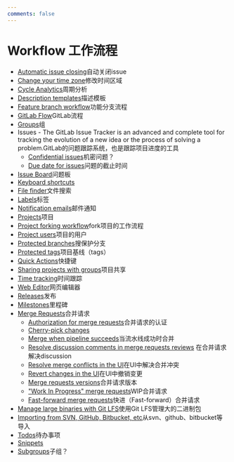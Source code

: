 ```yaml
---
comments: false
---
```


# Workflow 工作流程

- [Automatic issue closing](../user/project/issues/automatic_issue_closing.md)自动关闭issue
- [Change your time zone](timezone.md)修改时间区域
- [Cycle Analytics](../user/project/cycle_analytics.md)周期分析
- [Description templates](../user/project/description_templates.md)描述模板
- [Feature branch workflow](workflow.md)功能分支流程
- [GitLab Flow](gitlab_flow.md)GitLab流程
- [Groups](../user/group/index.md)组
- Issues - The GitLab Issue Tracker is an advanced and complete tool for
  tracking the evolution of a new idea or the process of solving a problem.GitLab的问题跟踪系统，也是跟踪项目进度的工具
  - [Confidential issues](../user/project/issues/confidential_issues.md)机密问题？
  - [Due date for issues](../user/project/issues/due_dates.md)问题的截止时间
- [Issue Board](../user/project/issue_board.md)问题板
- [Keyboard shortcuts](shortcuts.md)
- [File finder](file_finder.md)文件搜索
- [Labels](../user/project/labels.md)标签
- [Notification emails](notifications.md)邮件通知
- [Projects](../user/project/index.md)项目
- [Project forking workflow](forking_workflow.md)fork项目的工作流程
- [Project users](../user/project/members/index.md)项目的用户
- [Protected branches](../user/project/protected_branches.md)搜保护分支
- [Protected tags](../user/project/protected_tags.md)项目基线（tags）
- [Quick Actions](../user/project/quick_actions.md)快捷键
- [Sharing projects with groups](../user/project/members/share_project_with_groups.md)项目共享
- [Time tracking](time_tracking.md)时间跟踪
- [Web Editor](../user/project/repository/web_editor.md)网页编辑器
- [Releases](releases.md)发布
- [Milestones](../user/project/milestones/index.md)里程碑
- [Merge Requests](../user/project/merge_requests/index.md)合并请求
  - [Authorization for merge requests](../user/project/merge_requests/authorization_for_merge_requests.md)合并请求的认证
  - [Cherry-pick changes](../user/project/merge_requests/cherry_pick_changes.md)
  - [Merge when pipeline succeeds](../user/project/merge_requests/merge_when_pipeline_succeeds.md)当流水线成功时合并
  - [Resolve discussion comments in merge requests reviews](../user/discussions/index.md) 在合并请求解决discussion
  - [Resolve merge conflicts in the UI](../user/project/merge_requests/resolve_conflicts.md)在UI中解决合并冲突
  - [Revert changes in the UI](../user/project/merge_requests/revert_changes.md)在UI中撤销变更
  - [Merge requests versions](../user/project/merge_requests/versions.md)合并请求版本
  - ["Work In Progress" merge requests](../user/project/merge_requests/work_in_progress_merge_requests.md)WIP合并请求
  - [Fast-forward merge requests](../user/project/merge_requests/fast_forward_merge.md)快进（Fast-forward）合并请求
- [Manage large binaries with Git LFS](lfs/manage_large_binaries_with_git_lfs.md)使用Git LFS管理大的二进制包
- [Importing from SVN, GitHub, Bitbucket, etc](importing/README.md)从svn、github、bitbucket等导入
- [Todos](todos.md)待办事项
- [Snippets](../user/snippets.md)
- [Subgroups](../user/group/subgroups/index.md)子组？

